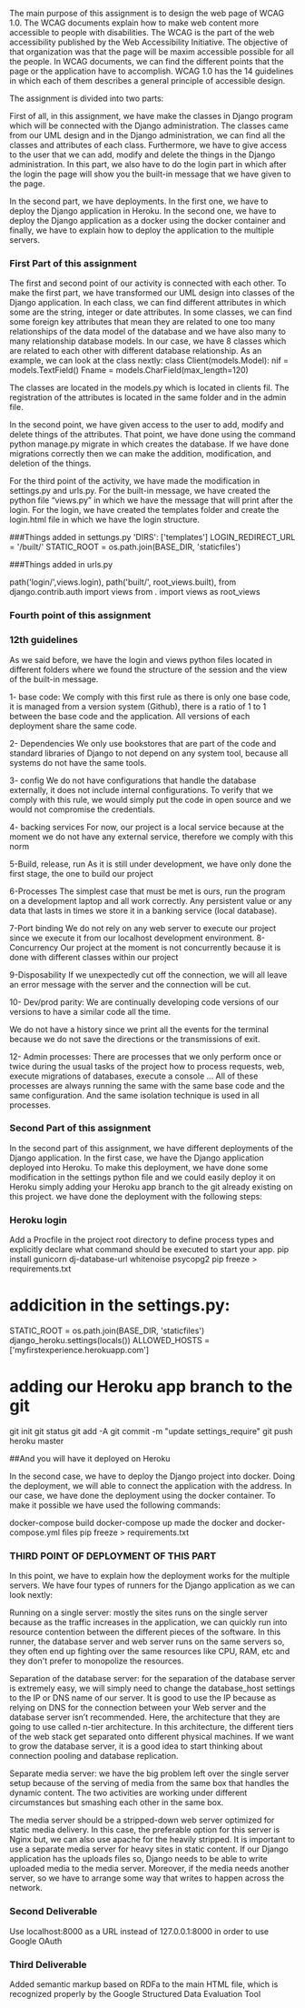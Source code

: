 The main purpose of this assignment is to design the web page of WCAG 1.0. The WCAG documents explain how to make web content more accessible to people with disabilities.  The WCAG is the part of the web accessibility published by the Web Accessibility Initiative. The objective of that organization was that the page will be maxim accessible possible for all the people. In WCAG documents, we can find the different points that the page or the application have to accomplish. WCAG 1.0 has the 14 guidelines in which each of them describes a general principle of accessible design.

The assignment is divided into two parts:

First of all, in this assignment, we have make the classes in Django program which will be connected with the Django administration. The classes came from our UML design and in the Django administration, we can find all the classes and attributes of each class. Furthermore, we have to give access to the user that we can add, modify and delete the things in the Django administration. In this part, we also have to do the login part in which after the login the page will show you the built-in message that we have given to the page.

In the second part, we have deployments. In the first one, we have to deploy the Django application in Heroku. In the second one, we have to deploy the Django application as a docker using the docker container and finally, we have to explain how to deploy the application to the multiple servers.

### First Part of this assignment

The first and second point of our activity is connected with each other. To make the first part, we have transformed our UML design into classes of the Django application. In each class, we can find different attributes in which some are the string, integer or date attributes. In some classes, we can find some foreign key attributes that mean they are related to one too many relationships of the data model of the database and we have also many to many relationship database models. In our case, we have 8 classes which are related to each other with different database relationship. As an example, we can look at the class nextly:
class Client(models.Model):
    nif = models.TextField()
    Fname = models.CharField(max_length=120)

The classes are located in the models.py which is located in clients fil. The registration of the attributes is located in the same folder and in the admin file.

In the second point, we have given access to the user to add, modify and delete things of the attributes. That point, we have done using the command python manage.py migrate in which creates the database. If we have done migrations correctly then we can make the addition, modification, and deletion of the things.

For the third point of the activity, we have made the modification in settings.py and urls.py. For the built-in message, we have created the python file “views.py” in which we have the message that will print after the login. For the login, we have created the templates folder and create the login.html file in which we have the login structure.

###Things added in settungs.py
'DIRS': ['templates']
LOGIN_REDIRECT_URL = '/built/'
STATIC_ROOT = os.path.join(BASE_DIR, 'staticfiles')

###Things added in urls.py

path('login/',views.login),
path('built/', root_views.built),
from django.contrib.auth import views
from . import views as root_views

### Fourth point of this assignment
### 12th guidelines

As we said before, we have the login and views python files located in different folders where we found the structure of the session and the view of the built-in message.

1- base code:
We comply with this first rule as there is only one base code, it is managed from a version system (Github), there is a ratio of 1 to 1 between the base code and the application. All versions of each deployment share the same code.

2- Dependencies
We only use bookstores that are part of the code and standard libraries of Django to not depend on any system tool, because all systems do not have the same tools.

3- config
We do not have configurations that handle the database externally, it does not include internal configurations. To verify that we comply with this rule, we would simply put the code in open source and we would not compromise the credentials.

4- backing services
For now, our project is a local service because at the moment we do not have any external service, therefore we comply with this norm

5-Build, release, run
As it is still under development, we have only done the first stage, the one to build our project

6-Processes
The simplest case that must be met is ours, run the program on a development laptop and all work correctly. Any persistent value or any data that lasts in times we store it in a banking service (local database).

7-Port binding
We do not rely on any web server to execute our project since we execute it from our localhost development environment.
8-Concurrency
Our project at the moment is not concurrently because it is done with different classes within our project

9-Disposability
If we unexpectedly cut off the connection, we will all leave an error message with the server and the connection will be cut.

10- Dev/prod parity:
We are continually developing code versions of our versions to have a similar code all the time.

We do not have a history since we print all the events for the terminal because we do not save the directions or the transmissions of exit.

12- Admin processes:
There are processes that we only perform once or twice during the usual tasks of the project how to process requests, web, execute migrations of databases, execute a console ...
All of these processes are always running the same with the same base code and the same configuration. And the same isolation technique is used in all processes.  


### Second Part of this assignment

In the second part of this assignment, we have different deployments of the Django application. In the first case, we have the Django application deployed into Heroku. To make this deployment, we have done some modification in the settings python file and we could easily deploy it on Heroku simply adding your Heroku app branch to the git already existing on this project. we have done the deployment with the following steps:

### Heroku login

Add a Procfile in the project root directory to define process types and explicitly declare what command should be executed to start your app.
pip install gunicorn dj-database-url whitenoise psycopg2
pip freeze > requirements.txt

# addicition in the settings.py:

STATIC_ROOT = os.path.join(BASE_DIR, 'staticfiles')
django_heroku.settings(locals())
ALLOWED_HOSTS = ['myfirstexperience.herokuapp.com']

# adding our Heroku app branch to the git

git init
git status
git add -A
git commit -m "update settings_require"
git push heroku master

##And you will have it deployed on Heroku

In the second case, we have to deploy the Django project into docker. Doing the deployment, we will able to connect the application with the address. In our case, we have done the deployment using the docker container. To make it possible we have used the following commands:

docker-compose build
docker-compose up
made the docker and docker-compose.yml files
pip freeze > requirements.txt

### THIRD POINT OF DEPLOYMENT OF THIS PART

In this point, we have to explain how the deployment works for the multiple servers. We have four types of runners for the Django application as we can look nextly:

Running on a single server: mostly the sites runs on the single server because as the traffic increases in the application, we can quickly run into resource contention between the different pieces of the software. In this runner, the database server and web server runs on the same servers so, they often end up fighting over the same resources like CPU, RAM, etc and they don't prefer to monopolize the resources.

Separation of the database server: for the separation of the database server is extremely easy, we will simply need to change the database_host settings to the IP or DNS name of our server. It is good to use the IP because as relying on DNS for the connection between your Web server and the database server isn’t recommended. Here, the architecture that they are going to use called n-tier architecture. In this architecture, the different tiers of the web stack get separated onto different physical machines. If we want to grow the database server, it is a good idea to start thinking about connection pooling and database replication.

Separate media server: we have the big problem left over the single server setup because of the serving of media from the same box that handles the dynamic content. The two activities are working under different circumstances but smashing each other in the same box.

The media server should be a stripped-down web server optimized for static media delivery. In this case, the preferable option for this server is Nginx but, we can also use apache for the heavily stripped. It is important to use a separate media server for heavy sites in static content. If our Django application has the uploads files so, Django needs to be able to write uploaded media to the media server. Moreover, if the media needs another server, so we have to arrange some way that writes to happen across the network.


### Second Deliverable

Use localhost:8000 as a URL instead of 127.0.0.1:8000 in order to use Google OAuth


### Third Deliverable

Added semantic markup based on RDFa to the main HTML file, which is recognized properly by the Google Structured Data Evaluation Tool

